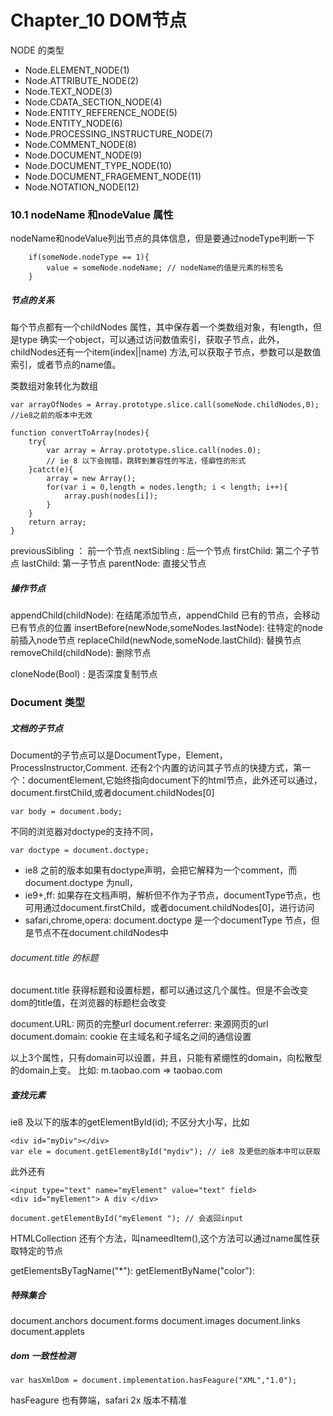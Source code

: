 # Chapter_10  DOM节点

NODE 的类型
- Node.ELEMENT_NODE(1)
- Node.ATTRIBUTE_NODE(2)
- Node.TEXT_NODE(3)
- Node.CDATA_SECTION_NODE(4)
- Node.ENTITY_REFERENCE_NODE(5)
- Node.ENTITY_NODE(6)
- Node.PROCESSING_INSTRUCTURE_NODE(7)
- Node.COMMENT_NODE(8)
- Node.DOCUMENT_NODE(9)
- Node.DOCUMENT_TYPE_NODE(10)
- Node.DOCUMENT_FRAGEMENT_NODE(11)
- Node.NOTATION_NODE(12)


### 10.1 nodeName 和nodeValue 属性

nodeName和nodeValue列出节点的具体信息，但是要通过nodeType判断一下
```
    if(someNode.nodeType == 1){
        value = someNode.nodeName; // nodeName的值是元素的标签名
    }
```

##### 节点的关系
每个节点都有一个childNodes 属性，其中保存着一个类数组对象，有length，但是type 确实一个object，可以通过访问数值索引，获取子节点，此外，childNodes还有一个item(index||name) 方法,可以获取子节点，参数可以是数值索引，或者节点的name值。

类数组对象转化为数组
```
var arrayOfNodes = Array.prototype.slice.call(someNode.childNodes,0);
//ie8之前的版本中无效

function convertToArray(nodes){
    try{
        var array = Array.prototype.slice.call(nodes.0); 
        // ie 8 以下会抛错，跳转到兼容性的写法，怪癖性的形式
    }catct(e){
        array = new Array();
        for(var i = 0,length = nodes.length; i < length; i++){
            array.push(nodes[i]);
        }
    }
    return array;
}
```

previousSibling ： 前一个节点
nextSibling : 后一个节点
firstChild: 第二个子节点
lastChild: 第一子节点
parentNode: 直接父节点

#####  操作节点
appendChild(childNode):  在结尾添加节点，appendChild 已有的节点，会移动已有节点的位置
insertBefore(newNode,someNodes.lastNode): 往特定的node前插入node节点
replaceChild(newNode,someNode.lastChild): 替换节点
removeChild(childNode): 删除节点

cloneNode(Bool) : 是否深度复制节点

### Document 类型

##### 文档的子节点
Document的子节点可以是DocumentType，Element，ProcessInstructor,Comment. 还有2个内置的访问其子节点的快捷方式，第一个：documentElement,它始终指向document下的html节点，此外还可以通过，document.firstChild,或者document.childNodes[0]
```
var body = document.body;
```
不同的浏览器对doctype的支持不同，
```
var doctype = document.doctype;
```
- ie8 之前的版本如果有doctype声明，会把它解释为一个comment，而document.doctype 为null，
- ie9+,ff: 如果存在文档声明，解析但不作为子节点，documentType节点，也可用通过document.firstChild，或者document.childNodes[0]，进行访问
- safari,chrome,opera: document.doctype 是一个documentType 节点，但是节点不在document.childNodes中

###### document.title 的标题

document.title 获得标题和设置标题，都可以通过这几个属性。但是不会改变dom的title值，在浏览器的标题栏会改变

document.URL: 网页的完整url
document.referrer:  来源网页的url
document.domain: cookie 在主域名和子域名之间的通信设置

以上3个属性，只有domain可以设置，并且，只能有紧绷性的domain，向松散型的domain上变。
比如: m.taobao.com => taobao.com

##### 查找元素
ie8 及以下的版本的getElementById(id); 不区分大小写，比如 
```
<div id="myDiv"></div>
var ele = document.getElementById("mydiv"); // ie8 及更低的版本中可以获取
``` 

此外还有
```
<input type="text" name="myElement" value="text" field>
<div id="myElement"> A div </div>

document.getElementById("myElement "); // 会返回input
```

HTMLCollection 还有个方法，叫nameedItem(),这个方法可以通过name属性获取特定的节点

getElementsByTagName("*"):
getElementByName("color"):

##### 特殊集合
document.anchors
document.forms
document.images
document.links
document.applets

##### dom 一致性检测
```
var hasXmlDom = document.implementation.hasFeagure("XML","1.0");

```
hasFeagure 也有弊端，safari 2x 版本不精准
